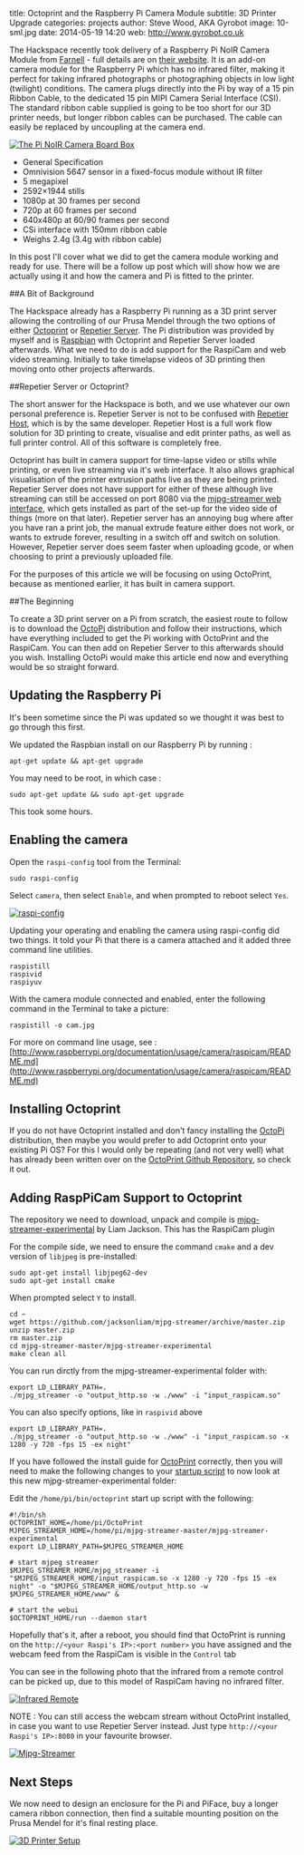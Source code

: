title:        Octoprint and the Raspberry Pi Camera Module
subtitle:     3D Printer Upgrade
categories:   projects
author:       Steve Wood, AKA Gyrobot
image:        10-sml.jpg
date:         2014-05-19 14:20
web:          http://www.gyrobot.co.uk

The Hackspace recently took delivery of a Raspberry Pi NoIR Camera Module from 
[Farnell](http://uk.farnell.com/) - full details are on [their website](http://uk.farnell.com/raspberry-pi/rpi-noir-camera-board/raspberry-pi-noir-camera-board/dp/2357308).
It is an add-on camera module for the Raspberry Pi which has no infrared filter, making it perfect for taking infrared photographs or photographing objects in low light (twilight) conditions. The camera plugs directly into the Pi by way of a 15 pin Ribbon Cable, to the dedicated 15 pin MIPI Camera Serial Interface (CSI). The standard ribbon cable supplied is going to be too short for our 3D printer needs, but longer ribbon cables can be purchased. The cable can easily be replaced by uncoupling at the camera end.

[![The Pi NoIR Camera Board Box](12-sml.jpg)](12.jpg)

<!-- more -->


- General Specification
- Omnivision 5647 sensor in a fixed-focus module without IR filter
- 5 megapixel
- 2592×1944 stills
- 1080p at 30 frames per second
- 720p at 60 frames per second
- 640x480p at 60/90 frames per second
- CSi interface with 150mm ribbon cable
- Weighs 2.4g (3.4g with ribbon cable)


In this post I'll cover what we did to get the camera module working and ready for use. There will be a follow up post which will show how we are actually using it and how the camera and Pi is fitted to the printer.

##A Bit of Background

The Hackspace already has a Raspberry Pi running as a 3D print server allowing the controlling of our Prusa Mendel through the two options of either [Octoprint](http://octoprint.org/) or [Repetier Server](http://www.repetier.com/repetier-server-download/). The Pi distribution was provided by myself and is [Raspbian](http://www.raspbian.org/) with Octoprint and Repetier Server loaded afterwards. What we need to do is add support for the RaspiCam and web video streaming. Initially to take timelapse videos of 3D printing then moving onto other projects afterwards.

##Repetier Server or Octoprint?

The short answer for the Hackspace is both, and we use whatever our own personal preference is. Repetier Server is not to be confused with [Repetier Host](http://www.repetier.com/documentation/repetier-host/), which is by the same developer. Repetier Host is a full work flow solution for 3D printing to create, visualise and edit printer paths, as well as full printer control. All of this software is completely free.

Octoprint has built in camera support for time-lapse video or stills while printing, or even live streaming via it's web interface. It also allows graphical visualisation of the printer extrusion paths live as they are being printed. Repetier Server does not have support for either of these although live streaming can still be accessed on port 8080 via the [mjpg-streamer web interface](http://sourceforge.net/apps/mediawiki/mjpg-streamer/nfs/project/m/mj/mjpg-streamer/7/7f/Screenshot_static_example.png), which gets installed as part of the set-up for the video side of things (more on that later). Repetier server has an annoying bug where after you have ran a print job, the manual extrude feature either does not work, or wants to extrude forever, resulting in a switch off and switch on solution. However, Repetier server does seem faster when uploading gcode, or when choosing to print a previously uploaded file.

For the purposes of this article we will be focusing on using OctoPrint, because as mentioned earlier, it has built in camera support.

##The Beginning

To create a 3D print server on a Pi from scratch, the easiest route to follow is to download the [OctoPi](https://github.com/guysoft/OctoPi) distribution and follow their instructions, which have everything included to get the Pi working with OctoPrint and the RaspiCam. You can then add on Repetier Server to this afterwards should you wish. Installing OctoPi would make this article end now and everything would be so straight forward.

## Updating the Raspberry Pi

It's been sometime since the Pi was updated so we thought it was best to go through this first.

We updated the Raspbian install on our Raspberry Pi by running :

	apt-get update && apt-get upgrade

You may need to be root, in which case :

	sudo apt-get update && sudo apt-get upgrade

This took some hours.

## Enabling the camera

Open the `raspi-config` tool from the Terminal:

	sudo raspi-config

Select `camera`, then select `Enable`, and when prompted to reboot select `Yes`.

[![raspi-config](16.png)](16.png)

Updating your operating and enabling the camera using raspi-config did two things. It told your Pi that there is a camera attached and it added three command line utilities.

	raspistill
	raspivid
	raspiyuv

With the camera module connected and enabled, enter the following command in the Terminal to take a picture:

	raspistill -o cam.jpg

For more on command line usage, see : [http://www.raspberrypi.org/documentation/usage/camera/raspicam/README.md](http://www.raspberrypi.org/documentation/usage/camera/raspicam/README.md)

## Installing Octoprint

If you do not have Octoprint installed and don't fancy installing the [OctoPi](https://github.com/guysoft/OctoPi) distribution, then maybe you would prefer to add Octoprint onto your existing Pi OS? For this I would only be repeating (and not very well) what has already been written over on the [OctoPrint Github Repository](https://github.com/foosel/OctoPrint/wiki/Setup-on-a-Raspberry-Pi-running-Raspbian), so check it out.

## Adding RaspPiCam Support to Octoprint

The repository we need to download, unpack and compile is [mjpg-streamer-experimental](https://github.com/jacksonliam/mjpg-streamer) by Liam Jackson. This has the RaspiCam plugin

For the compile side, we need to ensure the command `cmake` and a dev version of `libjpeg` is pre-installed:

	sudo apt-get install libjpeg62-dev
	sudo apt-get install cmake

When prompted select `Y` to install.

	cd ~
	wget https://github.com/jacksonliam/mjpg-streamer/archive/master.zip
	unzip master.zip
	rm master.zip
	cd mjpg-streamer-master/mjpg-streamer-experimental
	make clean all

You can run dirctly from the mjpg-streamer-experimental folder with:

	export LD_LIBRARY_PATH=.
	./mjpg_streamer -o "output_http.so -w ./www" -i "input_raspicam.so"

You can also specify options, like in `raspivid` above

	export LD_LIBRARY_PATH=.
	./mjpg_streamer -o "output_http.so -w ./www" -i "input_raspicam.so -x 1280 -y 720 -fps 15 -ex night"

If you have followed the install guide for [OctoPrint](https://github.com/foosel/OctoPrint/wiki/Setup-on-a-Raspberry-Pi-running-Raspbian) correctly, then you will need to make the following changes to your [startup script](https://github.com/foosel/OctoPrint/wiki/Setup-on-a-Raspberry-Pi-running-Raspbian#automatic-start-up) to now look at this new mjpg-streamer-experimental folder:

Edit the `/home/pi/bin/octoprint` start up script with the following:

	#!/bin/sh
	OCTOPRINT_HOME=/home/pi/OctoPrint
	MJPEG_STREAMER_HOME=/home/pi/mjpg-streamer-master/mjpg-streamer-experimental
	export LD_LIBRARY_PATH=$MJPEG_STREAMER_HOME

	# start mjpeg streamer
	$MJPEG_STREAMER_HOME/mjpg_streamer -i "$MJPEG_STREAMER_HOME/input_raspicam.so -x 1280 -y 720 -fps 15 -ex night" -o "$MJPEG_STREAMER_HOME/output_http.so -w $MJPEG_STREAMER_HOME/www" &

	# start the webui
	$OCTOPRINT_HOME/run --daemon start

Hopefully that's it, after a reboot, you should find that OctoPrint is running on the `http://<your Raspi's IP>:<port number>` you have assigned and the webcam feed from the RaspiCam is visible in the `Control` tab

You can see in the following photo that the infrared from a remote control can be picked up, due to this model of RaspiCam having no infrared filter.

[![Infrared Remote](14-sml.jpg)](14.jpg)

NOTE : You can still access the webcam stream without OctoPrint installed, in case you want to use Repetier Server instead. Just type `http://<your Raspi's IP>:8080` in your favourite browser.

[![Mjpg-Streamer](17.png)](17.png)

## Next Steps

We now need to design an enclosure for the Pi and PiFace, buy a longer camera ribbon connection, then find a suitable mounting position on the Prusa Mendel for it's final resting place.

[![3D Printer Setup](13-sml.jpg)](13.jpg)

